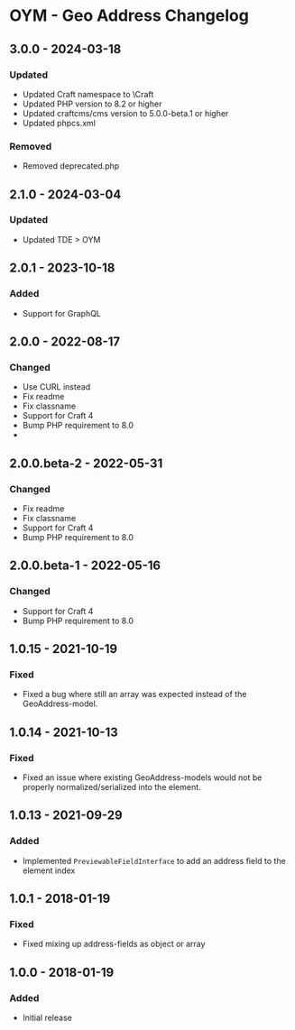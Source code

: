 # OYM - Geo Address Changelog

## 3.0.0 - 2024-03-18
### Updated
- Updated Craft namespace to \Craft
- Updated PHP version  to 8.2 or higher
- Updated craftcms/cms version to 5.0.0-beta.1 or higher
- Updated phpcs.xml

### Removed
- Removed deprecated.php

## 2.1.0 - 2024-03-04
### Updated
- Updated TDE > OYM

## 2.0.1 - 2023-10-18
### Added
- Support for GraphQL

## 2.0.0 - 2022-08-17
### Changed
- Use CURL instead
- Fix readme
- Fix classname
- Support for Craft 4
- Bump PHP requirement to 8.0
- 
## 2.0.0.beta-2 - 2022-05-31
### Changed
- Fix readme
- Fix classname
- Support for Craft 4
- Bump PHP requirement to 8.0

## 2.0.0.beta-1 - 2022-05-16
### Changed
- Support for Craft 4
- Bump PHP requirement to 8.0

## 1.0.15 - 2021-10-19
### Fixed
- Fixed a bug where still an array was expected instead of the GeoAddress-model.

## 1.0.14 - 2021-10-13
### Fixed
- Fixed an issue where existing GeoAddress-models would not be properly normalized/serialized into the element.

## 1.0.13 - 2021-09-29
### Added
- Implemented `PreviewableFieldInterface` to add an address field to the element index

## 1.0.1 - 2018-01-19
### Fixed
- Fixed mixing up address-fields as object or array

## 1.0.0 - 2018-01-19
### Added
- Initial release
